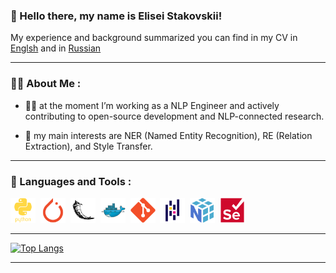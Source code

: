 ### 🤙 Hello there, my name is Elisei Stakovskii!

My experience and background summarized you can find in my CV in [Englsh](/CV/CV_Elisei_Stakovskii_EN.pdf) and in [Russian](/CV/Резюме_Елисей_Стаковский.pdf)

---

### 👨‍💻 About Me :

- 👨‍🔬 at the moment I’m working as a NLP Engineer and actively contributing to open-source development and NLP-connected research.

- 🌱 my main interests are NER (Named Entity Recognition), RE (Relation Extraction), and Style Transfer.

<!-- - 📫 : how to reach me -->

---
### 🧰 Languages and Tools :
<div>
  <img src="https://github.com/devicons/devicon/blob/master/icons/python/python-plain-wordmark.svg" title="Python" alt="Python" width="40" height="40"/>&nbsp;
  <img src="https://github.com/devicons/devicon/blob/master/icons/pytorch/pytorch-original.svg" title="Pytorch" alt="Pytorch" width="40" height="40"/>&nbsp;
  <img src="https://github.com/devicons/devicon/blob/master/icons/flask/flask-original.svg" title="Flask" alt="Flask" width="40" height="40"/>&nbsp;
  <img src="https://github.com/devicons/devicon/blob/master/icons/docker/docker-original.svg" title="Docker" alt="Docker" width="40" height="40"/>&nbsp;
  <img src="https://github.com/devicons/devicon/blob/master/icons/git/git-original.svg" title="Git" alt="Git" width="40" height="40"/>&nbsp;
  <img src="https://github.com/devicons/devicon/blob/master/icons/pandas/pandas-original.svg" title="Pandas" alt="Pandas" width="40" height="40"/>&nbsp;
  <img src="https://github.com/devicons/devicon/blob/master/icons/numpy/numpy-original.svg" title="Numpy" alt="Numpy" width="40" height="40"/>&nbsp;
  <img src="https://github.com/devicons/devicon/blob/master/icons/selenium/selenium-original.svg" title="Selenium" alt="Selenium" width="40" height="40"/>&nbsp;
  
</div> 

<!-- ---

[![GitHub Streak](http://github-readme-streak-stats.herokuapp.com?user=eistakovskii&theme=dark&background=000000)](https://git.io/streak-stats) -->


---
[![Top Langs](https://github-readme-stats.vercel.app/api/top-langs/?username=eistakovskii&layout=compact&theme=vision-friendly-dark)](https://github.com/anuraghazra/github-readme-stats)

---

<img src="https://komarev.com/ghpvc/?username=eistakovskii&style=flat-square&color=blue" alt=""/>

